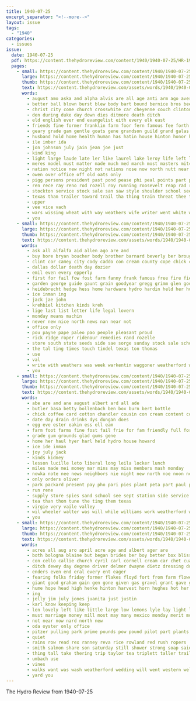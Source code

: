 ```yaml
---
title: 1940-07-25
excerpt_separator: "<!--more-->"
layout: issue
tags:
  - "1940"
categories:
  - issues
issue:
  date: 1940-07-25
  pdf: https://content.thehydroreview.com/content/1940/1940-07-25/HR-1940-07-25.pdf
  pages:
    - small: https://content.thehydroreview.com/content/1940/1940-07-25/small/HR-1940-07-25-01.jpg
      large: https://content.thehydroreview.com/content/1940/1940-07-25/large/HR-1940-07-25-01.jpg
      thumb: https://content.thehydroreview.com/content/1940/1940-07-25/thumbnails/HR-1940-07-25-01.jpg
      text: https://content.thehydroreview.com/assets/words/1940/1940-07-25/HR-1940-07-25-01.txt
      words:
        - august amo aska and alpha alvis are all age anti arm ago aver arkansas
        - better ball blown burst blew body bart bound bernice bros been both but boyd belew brockette bernardino berg boy bankhead boys binger brother back brothers bie big
        - christ city come church crosswhite car cheyenne couch clinton cox cash caddo curt culvert carl cold christy came cording class canning college con courage county
        - den during duke day down dies ditmore death ditch
        - eld english ever end evangelist eith every elk east
        - friends fine former franklin farm foor fern famous fee forth fell first front felton fred fer for found friday few fall from
        - geary grade gam gentle goats gene grandson guild grand galas grane gates greenfield game
        - husband hold home health human has hatin house hinton honor held had him high highland hour her henry hill hand hydro
        - ile imber ida
        - jon johnson july jain jean joe just
        - kind king
        - light large laude late ler like laurel lake leroy life left laye lookeba last lie
        - meres model must matter made much med march most masters mitchell many miles marguerite mis meth missi marsh mook moores mate man morning mies miss
        - nation notice new night not nations nose now north nutt near
        - owen over office off old oats only
        - pigg persons president past pond pease phi peal points part pla profit post pall plant point
        - ren rece ray reno rod rozell roy running roosevelt reap rad ricks riding road richert
        - stockton service stock sale san saw style shoulder school see speech still sine side saturday serle such struck summer said sons seven sun second sorrow strake son special sunday scott station show spring slow she summa severe standing seon sister south schools
        - texas than trailer toward trail tha thing train threat thee tell track them the tame town team trick talent ton toa tail thacker then
        - upper
        - vee vice vach
        - wars wissing wheat with way weathers wife writer went white won wan west will williams welder weather weatherford wallace weeks western war welding work world was william worst week
        - you
    - small: https://content.thehydroreview.com/content/1940/1940-07-25/small/HR-1940-07-25-02.jpg
      large: https://content.thehydroreview.com/content/1940/1940-07-25/large/HR-1940-07-25-02.jpg
      thumb: https://content.thehydroreview.com/content/1940/1940-07-25/thumbnails/HR-1940-07-25-02.jpg
      text: https://content.thehydroreview.com/assets/words/1940/1940-07-25/HR-1940-07-25-02.txt
      words:
        - ask all alfalfa aid allen ago are and
        - buy bore bryan boucher body brother barnard beverly ber brought bank bill bethel been braniff
        - clint cor camey city cody caddo con cream county cope chick company corde chance carney
        - dallas dollar death day dozier
        - emil even every epperly
        - first for fail fow fost farm fanny frank famous free fire field
        - garden george guide gaunt grain goodyear gregg grimm glen good
        - heidebrecht hedge hess home hardware hydro hardin held her hume
        - ice inman ing
        - jack jae john
        - krehbiel kitchen kinds kreh
        - lige last list letter life legal lovern
        - monday means machin
        - never new nice north news nan near not
        - office only
        - pou payne pape paleo pao people pleasant proud
        - rick ridge roper ridenour remedies rand rozelle
        - store south state seeds side sae sorge sunday stock sale school sas short simmon saturday see sad sean sal seed
        - the tal ting times touch tindel texas ton thomas
        - use
        - val
        - write with weathers was week warkentin waggoner weatherford welk wey
        - you
    - small: https://content.thehydroreview.com/content/1940/1940-07-25/small/HR-1940-07-25-03.jpg
      large: https://content.thehydroreview.com/content/1940/1940-07-25/large/HR-1940-07-25-03.jpg
      thumb: https://content.thehydroreview.com/content/1940/1940-07-25/thumbnails/HR-1940-07-25-03.jpg
      text: https://content.thehydroreview.com/assets/words/1940/1940-07-25/HR-1940-07-25-03.txt
      words:
        - abe are and ane august albert ard all ade
        - butler basa betty bollenbach ben box burn bert bottle
        - chick coffee card cotton chandler cousin con cream content cold car city corder check cecil cole cordell course cousins come cine
        - date day drain drinks dys dungan does
        - egg eve ester eakin ess ell eam
        - farm foot farms fine fost fail frie for fam friendly full forty frank field finley fannie from fee frost fran first fill foote
        - grade gum grounds glad gums gene
        - home her haul hyer harl held hydro house howard
        - ice ide inman
        - joy july jack
        - kinds kidney
        - lesson lucille leto liberal long leila locker lunch
        - miles made mei money mar mins may miss members mash monday
        - nowka note nee news neighbors nie night new north noe noon now
        - only orders oliver
        - park packard present pay pho pari pies plant peta part paul pack prier pauline pleasant page
        - run rene
        - supply store spies sand school see sept station side service sper special seeds sire short sutton sar sell sylvester
        - tea than thom tune the ting them texas
        - virgie very vaile valley
        - wil wheeler walter was will while williams work weatherford willard worst well want with welding
        - you
    - small: https://content.thehydroreview.com/content/1940/1940-07-25/small/HR-1940-07-25-04.jpg
      large: https://content.thehydroreview.com/content/1940/1940-07-25/large/HR-1940-07-25-04.jpg
      thumb: https://content.thehydroreview.com/content/1940/1940-07-25/thumbnails/HR-1940-07-25-04.jpg
      text: https://content.thehydroreview.com/assets/words/1940/1940-07-25/HR-1940-07-25-04.txt
      words:
        - acres all aug aro april acre age and albert ager are
        - both bologna blaine but began brides ber boy better box bliss barnard big bandy best bridgeport barr bars brand blue buy been bacon ben belong beau
        - con cello callie church cyril carl cornell cream car chet cua call corn crete county caddo child cecil come colorado charlie close charles coffee crystal camping crave canyon can cloninger
        - ditch dewey day degree driver delmer dwayne dietz dressing during done
        - enders even end eral every ent eager
        - fearing folks friday former flakes floyd fort from farm flower fant free finley friends for frieda few freeman frank fer ferguson fall
        - giant good graham gain gen gone given gas gravel grant gave gar griffin gallon george grapes ghering grain
        - hume hope head high henke hinton harvest horn hughes hot her hitch home handle has harold had hatfield him hell hydro howard heger ham
        - ing
        - jelly jim july jones juanita just justin
        - karl know keeping keep
        - len lovely left like little large low lemons lyle lay light look letha lige land lawn
        - must marriage money mill most may many mexico monday merit more morning miss marion mash melvin mar march men monroe made mac masoner
        - not near now nard north new
        - oda oyster only office
        - pitzer pulling park prime pounds pow pound pilot part plants perk per payment plane pink prior plan pastor powder price pay point past pat pho paul
        - quiet
        - rains row read rex ranney reva rice rowland red rush ropers
        - smith salmon share son saturday still shower strong soap said sand surface such she school sell sal seen save sash signs shall service sch saw south station sins stalk shade sunday summer shells side sedan stamp
        - thing tall take thering trip taylor tea triplett taller trailer tape tickel trees them town the tok too then
        - umbach use
        - vines
        - walks want was wash weatherford wedding will went western welding win work way well wat with ward wide white working wieners welder wheat wars weather
        - yard you
---
```


The Hydro Review from 1940-07-25

<!--more-->

